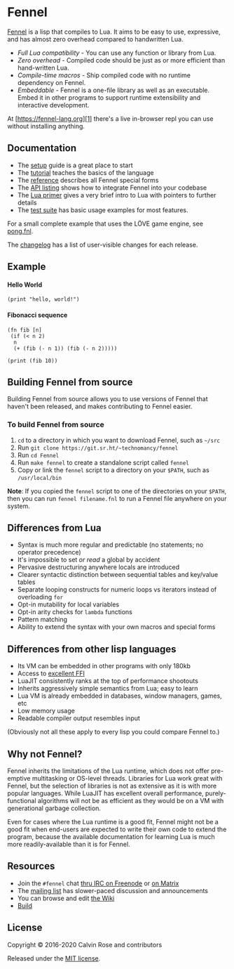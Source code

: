 # Fennel

[Fennel][1] is a lisp that compiles to Lua. It aims to be easy to use,
expressive, and has almost zero overhead compared to handwritten Lua.

* *Full Lua compatibility* - You can use any function or library from Lua.
* *Zero overhead* - Compiled code should be just as or more efficient than hand-written Lua.
* *Compile-time macros* - Ship compiled code with no runtime dependency on Fennel.
* *Embeddable* - Fennel is a one-file library as well as an executable. Embed it in other programs to support runtime extensibility and interactive development.

At [https://fennel-lang.org][1] there's a live in-browser repl you can
use without installing anything.

## Documentation

* The [setup](setup.md) guide is a great place to start
* The [tutorial](tutorial.md) teaches the basics of the language
* The [reference](reference.md) describes all Fennel special forms
* The [API listing](api.md) shows how to integrate Fennel into your codebase
* The [Lua primer](lua-primer.md) gives a very brief intro to Lua with
  pointers to further details
* The [test suite](test/) has basic usage examples for most features.

For a small complete example that uses the LÖVE game engine, see
[pong.fnl][2].

The [changelog](changelog.md) has a list of user-visible changes for
each release.

## Example

#### Hello World
```
(print "hello, world!")
```

#### Fibonacci sequence
```
(fn fib [n]
 (if (< n 2)
  n
  (+ (fib (- n 1)) (fib (- n 2)))))

(print (fib 10))
```

## Building Fennel from source

Building Fennel from source allows you to use versions of Fennel that
haven't been released, and makes contributing to Fennel easier.

### To build Fennel from source

1. `cd` to a directory in which you want to download Fennel, such as
   `~/src`
2. Run `git clone https://git.sr.ht/~technomancy/fennel`
3. Run `cd Fennel`
4. Run `make fennel` to create a standalone script called `fennel`
5. Copy or link the `fennel` script to a directory on your `$PATH`, such as `/usr/local/bin`

**Note**: If you copied the `fennel` script to one of the
directories on your `$PATH`, then you can run `fennel filename.fnl` to
run a Fennel file anywhere on your system.

## Differences from Lua

* Syntax is much more regular and predictable (no statements; no operator precedence)
* It's impossible to set *or read* a global by accident
* Pervasive destructuring anywhere locals are introduced
* Clearer syntactic distinction between sequential tables and key/value tables
* Separate looping constructs for numeric loops vs iterators instead of overloading `for`
* Opt-in mutability for local variables
* Opt-in arity checks for `lambda` functions
* Pattern matching
* Ability to extend the syntax with your own macros and special forms

## Differences from other lisp languages

* Its VM can be embedded in other programs with only 180kb
* Access to [excellent FFI][4]
* LuaJIT consistently ranks at the top of performance shootouts
* Inherits aggressively simple semantics from Lua; easy to learn
* Lua VM is already embedded in databases, window managers, games, etc
* Low memory usage
* Readable compiler output resembles input

(Obviously not all these apply to every lisp you could compare Fennel to.)

## Why not Fennel?

Fennel inherits the limitations of the Lua runtime, which does not offer
pre-emptive multitasking or OS-level threads. Libraries for Lua work
great with Fennel, but the selection of libraries is not as extensive
as it is with more popular languages. While LuaJIT has excellent
overall performance, purely-functional algorithms will not be as
efficient as they would be on a VM with generational garbage collection.

Even for cases where the Lua runtime is a good fit, Fennel might not
be a good fit when end-users are expected to write their own code to
extend the program, because the available documentation for learning
Lua is much more readily-available than it is for Fennel.

## Resources

* Join the `#fennel` chat [thru IRC on Freenode][9] or [on Matrix][11]
* The [mailing list][5] has slower-paced discussion and announcements
* You can browse and edit [the Wiki][7]
* [Build][8]

## License

Copyright © 2016-2020 Calvin Rose and contributors

Released under the [MIT license](LICENSE).

[1]: https://fennel-lang.org
[2]: https://p.hagelb.org/pong.fnl.html
[3]: https://luarocks.org/
[4]: http://luajit.org/ext_ffi_tutorial.html
[5]: https://lists.sr.ht/%7Etechnomancy/fennel
[7]: https://github.com/bakpakin/Fennel/wiki
[8]: https://builds.sr.ht/~technomancy/fennel
[9]: https://webchat.freenode.net/
[11]: https://matrix.to/#/!rnpLWzzTijEUDhhtjW:matrix.org?via=matrix.org
